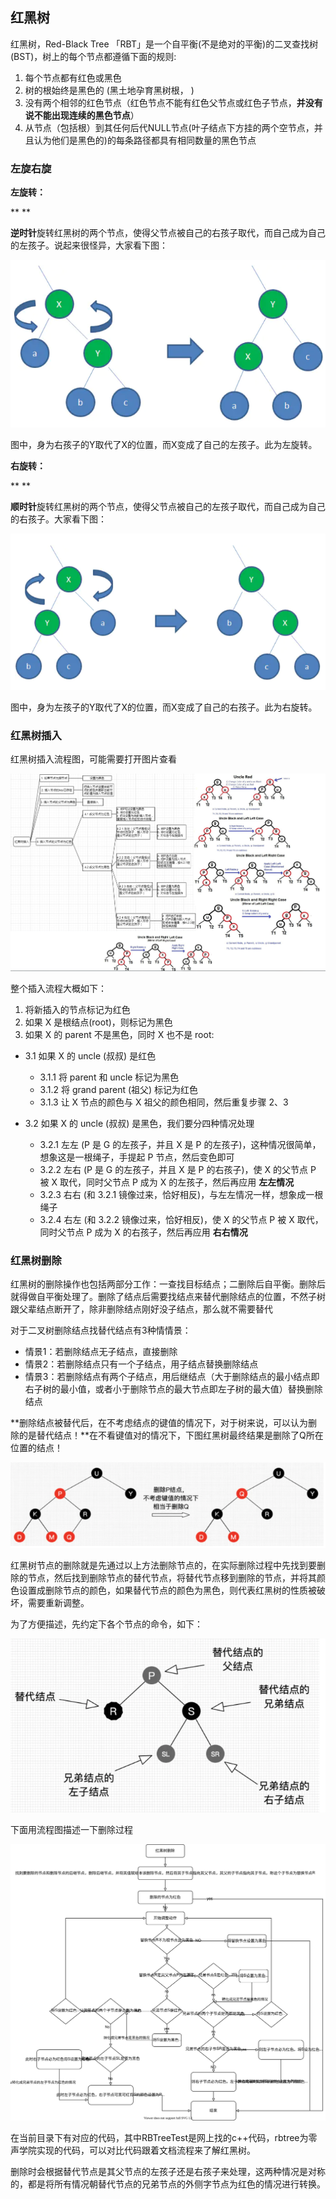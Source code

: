 ## 红黑树

红黑树，Red-Black Tree 「RBT」是一个自平衡(不是绝对的平衡)的二叉查找树(BST)，树上的每个节点都遵循下面的规则:

1. 每个节点都有红色或黑色
2. 树的根始终是黑色的 (黑土地孕育黑树根， )
3. 没有两个相邻的红色节点（红色节点不能有红色父节点或红色子节点，**并没有说不能出现连续的黑色节点**）
4. 从节点（包括根）到其任何后代NULL节点(叶子结点下方挂的两个空节点，并且认为他们是黑色的)的每条路径都具有相同数量的黑色节点

### 左旋右旋

**左旋转：**

**
**

**逆时针**旋转红黑树的两个节点，使得父节点被自己的右孩子取代，而自己成为自己的左孩子。说起来很怪异，大家看下图：





<img src="..\..\assert\left-rolate.jpg" alt="img"  />



图中，身为右孩子的Y取代了X的位置，而X变成了自己的左孩子。此为左旋转。





**右旋转：**

**
**

**顺时针**旋转红黑树的两个节点，使得父节点被自己的左孩子取代，而自己成为自己的右孩子。大家看下图：





<img src="..\..\assert\right-rolate.jpg" alt="img"  />



图中，身为左孩子的Y取代了X的位置，而X变成了自己的右孩子。此为右旋转。



### 红黑树插入

红黑树插入流程图，可能需要打开图片查看



<img src="..\..\assert\rbtree-insert-flow.png" alt="img"  />

整个插入流程大概如下：

1. 将新插入的节点标记为红色
2. 如果 X 是根结点(root)，则标记为黑色
3. 如果 X 的 parent 不是黑色，同时 X 也不是 root:

- 3.1 如果 X 的 uncle (叔叔) 是红色
  - 3.1.1 将 parent 和 uncle 标记为黑色
  - 3.1.2 将 grand parent (祖父) 标记为红色
  - 3.1.3 让 X 节点的颜色与 X 祖父的颜色相同，然后重复步骤 2、3

- 3.2 如果 X 的 uncle (叔叔) 是黑色，我们要分四种情况处理
    - 3.2.1 左左 (P 是 G 的左孩子，并且 X 是 P 的左孩子)，这种情况很简单，想象这是一根绳子，手提起 P 节点，然后变色即可
    - 3.2.2 左右 (P 是 G 的左孩子，并且 X 是 P 的右孩子)，使 X 的父节点 P 被 X 取代，同时父节点 P 成为 X 的左孩子，然后再应用 **左左情况**
    - 3.2.3 右右 (和 3.2.1 镜像过来，恰好相反)，与左左情况一样，想象成一根绳子
    - 3.2.4 右左 (和 3.2.2 镜像过来，恰好相反)，使 X 的父节点 P 被 X 取代，同时父节点 P 成为 X 的右孩子，然后再应用 **右右情况**



### 红黑树删除



红黑树的删除操作也包括两部分工作：一查找目标结点；二删除后自平衡。删除后就得做自平衡处理了。删除了结点后需要找结点来替代删除结点的位置，不然子树跟父辈结点断开了，除非删除结点刚好没子结点，那么就不需要替代

对于二叉树删除结点找替代结点有3种情情景：

- 情景1：若删除结点无子结点，直接删除
- 情景2：若删除结点只有一个子结点，用子结点替换删除结点
- 情景3：若删除结点有两个子结点，用后继结点（大于删除结点的最小结点即右子树的最小值，或者小于删除节点的最大节点即左子树的最大值）替换删除结点

**删除结点被替代后，在不考虑结点的键值的情况下，对于树来说，可以认为删除的是替代结点！**在不看键值对的情况下，下图红黑树最终结果是删除了Q所在位置的结点！

<img src="..\..\assert\image-20200911133811143.png" alt="image-20200911133811143" style="zoom: 80%;" />



红黑树节点的删除就是先通过以上方法删除节点的，在实际删除过程中先找到要删除的节点，然后找到删除节点的替代节点，将替代节点移到删除的节点，并将其颜色设置成删除节点的颜色，如果替代节点的颜色为黑色，则代表红黑树的性质被破坏，需要重新调整。

为了方便描述，先约定下各个节点的命令，如下：

<img src="..\..\assert\image-20200911152450968.png" alt="image-20200911152450968" style="zoom:80%;" />

下面用流程图描述一下删除过程

<img src=".\红黑树删除流程图.svg" alt="image-20200911152450968"  />



在当前目录下有对应的代码，其中RBTreeTest是网上找的c++代码，rbtree为零声学院实现的代码，可以对比代码跟着文档流程来了解红黑树。

删除时会根据替代节点是其父节点的左孩子还是右孩子来处理，这两种情况是对称的，都是将所有情况朝替代节点的兄弟节点的外侧字节点为红色的情况进行转换。

